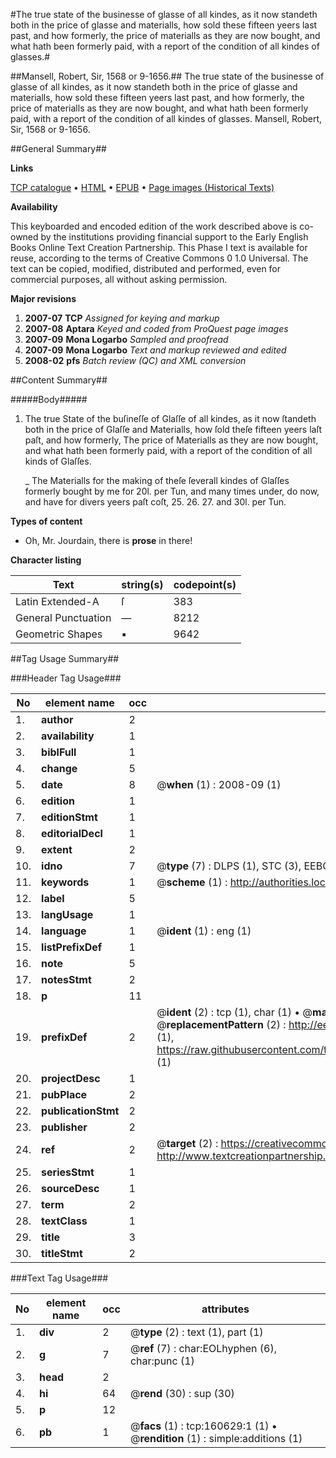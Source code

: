 #The true state of the businesse of glasse of all kindes, as it now standeth both in the price of glasse and materialls, how sold these fifteen yeers last past, and how formerly, the price of materialls as they are now bought, and what hath been formerly paid, with a report of the condition of all kindes of glasses.#

##Mansell, Robert, Sir, 1568 or 9-1656.##
The true state of the businesse of glasse of all kindes, as it now standeth both in the price of glasse and materialls, how sold these fifteen yeers last past, and how formerly, the price of materialls as they are now bought, and what hath been formerly paid, with a report of the condition of all kindes of glasses.
Mansell, Robert, Sir, 1568 or 9-1656.

##General Summary##

**Links**

[TCP catalogue](http://www.ota.ox.ac.uk/tcp/)  • 
[HTML](http://tei.it.ox.ac.uk/tcp/Texts-HTML/free/A89/A89497.html)  • 
[EPUB](http://tei.it.ox.ac.uk/tcp/Texts-EPUB/free/A89/A89497.epub) • 
[Page images (Historical Texts)](https://data.historicaltexts.jisc.ac.uk/view?pubId=eebo-99868762e&pageId=eebo-99868762e-160629-1)

**Availability**

This keyboarded and encoded edition of the
	       work described above is co-owned by the institutions
	       providing financial support to the Early English Books
	       Online Text Creation Partnership. This Phase I text is
	       available for reuse, according to the terms of Creative
	       Commons 0 1.0 Universal. The text can be copied,
	       modified, distributed and performed, even for
	       commercial purposes, all without asking permission.

**Major revisions**

1. __2007-07__ __TCP__ *Assigned for keying and markup*
1. __2007-08__ __Aptara__ *Keyed and coded from ProQuest page images*
1. __2007-09__ __Mona Logarbo__ *Sampled and proofread*
1. __2007-09__ __Mona Logarbo__ *Text and markup reviewed and edited*
1. __2008-02__ __pfs__ *Batch review (QC) and XML conversion*

##Content Summary##

#####Body#####

1. The true State of the buſineſſe of Glaſſe of all kindes, as it now
ſtandeth both in the price of Glaſſe and Materialls, how ſold theſe fifteen
yeers laſt paſt, and how formerly, The price of Materialls as they are
now bought, and what hath been formerly paid, with a report
of the condition of all kinds of Glaſſes.

    _ The Materialls for the making of theſe ſeverall kindes of Glaſſes formerly
bought by me for 20l. per Tun, and many times under, do now, and have
for divers yeers paſt coſt, 25. 26. 27. and 30l. per Tun.

**Types of content**

  * Oh, Mr. Jourdain, there is **prose** in there!

**Character listing**


|Text|string(s)|codepoint(s)|
|---|---|---|
|Latin Extended-A|ſ|383|
|General Punctuation|—|8212|
|Geometric Shapes|▪|9642|

##Tag Usage Summary##

###Header Tag Usage###

|No|element name|occ|attributes|
|---|---|---|---|
|1.|__author__|2||
|2.|__availability__|1||
|3.|__biblFull__|1||
|4.|__change__|5||
|5.|__date__|8| @__when__ (1) : 2008-09 (1)|
|6.|__edition__|1||
|7.|__editionStmt__|1||
|8.|__editorialDecl__|1||
|9.|__extent__|2||
|10.|__idno__|7| @__type__ (7) : DLPS (1), STC (3), EEBO-CITATION (1), PROQUEST (1), VID (1)|
|11.|__keywords__|1| @__scheme__ (1) : http://authorities.loc.gov/ (1)|
|12.|__label__|5||
|13.|__langUsage__|1||
|14.|__language__|1| @__ident__ (1) : eng (1)|
|15.|__listPrefixDef__|1||
|16.|__note__|5||
|17.|__notesStmt__|2||
|18.|__p__|11||
|19.|__prefixDef__|2| @__ident__ (2) : tcp (1), char (1)  •  @__matchPattern__ (2) : ([0-9\-]+):([0-9IVX]+) (1), (.+) (1)  •  @__replacementPattern__ (2) : http://eebo.chadwyck.com/downloadtiff?vid=$1&page=$2 (1), https://raw.githubusercontent.com/textcreationpartnership/Texts/master/tcpchars.xml#$1 (1)|
|20.|__projectDesc__|1||
|21.|__pubPlace__|2||
|22.|__publicationStmt__|2||
|23.|__publisher__|2||
|24.|__ref__|2| @__target__ (2) : https://creativecommons.org/publicdomain/zero/1.0/ (1), http://www.textcreationpartnership.org/docs/. (1)|
|25.|__seriesStmt__|1||
|26.|__sourceDesc__|1||
|27.|__term__|2||
|28.|__textClass__|1||
|29.|__title__|3||
|30.|__titleStmt__|2||


###Text Tag Usage###

|No|element name|occ|attributes|
|---|---|---|---|
|1.|__div__|2| @__type__ (2) : text (1), part (1)|
|2.|__g__|7| @__ref__ (7) : char:EOLhyphen (6), char:punc (1)|
|3.|__head__|2||
|4.|__hi__|64| @__rend__ (30) : sup (30)|
|5.|__p__|12||
|6.|__pb__|1| @__facs__ (1) : tcp:160629:1 (1)  •  @__rendition__ (1) : simple:additions (1)|
